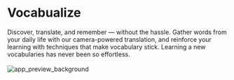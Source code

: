 # Vocabualize

Discover, translate, and remember — without the hassle. Gather words from your daily life with our camera-powered translation, and reinforce your learning with techniques that make vocabulary stick. Learning a new vocabularies has never been so effortless.
\
\
![app_preview_background](https://github.com/user-attachments/assets/e3176d54-1d5a-437b-94cd-3c935c0f2145)
